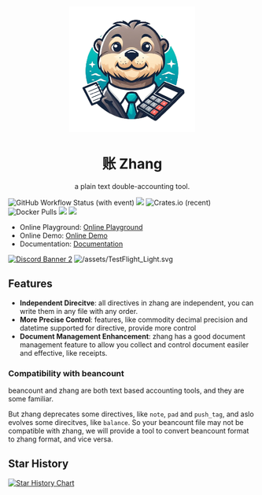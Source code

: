 <div align="center">
  <img  width="256" height="256" src="/docs/src/assets/logo-without-bg.png" />
  <h1>账 Zhang</h1>
  <p>a plain text double-accounting tool.</p>
</div>

![GitHub Workflow Status (with event)](https://img.shields.io/github/actions/workflow/status/zhang-accounting/zhang/build-latest.yml)
[![](https://codecov.io/gh/zhang-accounting/zhang/branch/main/graph/badge.svg?token=AVM0HNGF91)](https://codecov.io/gh/zhang-accounting/zhang)
![Crates.io (recent)](https://img.shields.io/crates/dr/zhang)
![Docker Pulls](https://img.shields.io/docker/pulls/kilerd/zhang)
[![](https://img.shields.io/docsrs/zhang)](docs.rs/zhang)
![](https://img.shields.io/crates/l/zhang)

- Online Playground: [Online Playground](https://zhang-playground.zeabur.app/)
- Online Demo: [Online Demo](https://zhang-accounting.zeabur.app/)
- Documentation: [Documentation](https://zhang-accounting.kilerd.me/)

[![Discord Banner 2](https://discord.com/api/guilds/1217736070045896704/widget.png?style=banner2)](https://discord.gg/EGjwhnV267)
![/assets/TestFlight_Light.svg](https://testflight.apple.com/join/3pm50he2)

## Features

- **Independent Direcitve**: all directives in zhang are independent, you can write them in any file with any order.
- **More Precise Control**: features, like commodity decimal precision and datetime supported for directive, provide
  more control
- **Document Management Enhancement**: zhang has a good document management feature to allow you collect and control
  document easiler and effective, like receipts.

### Compatibility with beancount

beancount and zhang are both text based accounting tools, and they are some familiar.

But zhang deprecates some directives, like `note`, `pad` and `push_tag`, and aslo evolves some direcitves,
like `balance`. So your beancount file may not be compatible with zhang, we will provide a tool to convert beancount
format to zhang format, and vice versa.

## Star History

[![Star History Chart](https://api.star-history.com/svg?repos=zhang-accounting/zhang&type=Date)](https://star-history.com/#zhang-accounting/zhang&Date)